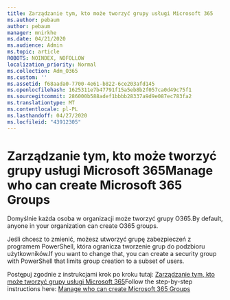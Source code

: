 ```yaml
---
title: Zarządzanie tym, kto może tworzyć grupy usługi Microsoft 365
ms.author: pebaum
author: pebaum
manager: mnirkhe
ms.date: 04/21/2020
ms.audience: Admin
ms.topic: article
ROBOTS: NOINDEX, NOFOLLOW
localization_priority: Normal
ms.collection: Adm_O365
ms.custom: ''
ms.assetid: f68aada0-7700-4e61-b822-6ce203afd145
ms.openlocfilehash: 1625311e7b47791f15a5eb8b2f057ca0d49c75f1
ms.sourcegitcommit: 286000b588adef1bbbb28337a9d9e087ec783fa2
ms.translationtype: MT
ms.contentlocale: pl-PL
ms.lasthandoff: 04/27/2020
ms.locfileid: "43912305"
---
```

# <a name="manage-who-can-create-microsoft-365-groups"></a><span data-ttu-id="2abdc-102">Zarządzanie tym, kto może tworzyć grupy usługi Microsoft 365</span><span class="sxs-lookup"><span data-stu-id="2abdc-102">Manage who can create Microsoft 365 Groups</span></span>

<span data-ttu-id="2abdc-103">Domyślnie każda osoba w organizacji może tworzyć grupy O365.</span><span class="sxs-lookup"><span data-stu-id="2abdc-103">By default, anyone in your organization can create O365 groups.</span></span>
  
<span data-ttu-id="2abdc-104">Jeśli chcesz to zmienić, możesz utworzyć grupę zabezpieczeń z programem PowerShell, która ogranicza tworzenie grup do podzbioru użytkowników.</span><span class="sxs-lookup"><span data-stu-id="2abdc-104">If you want to change that, you can create a security group with PowerShell that limits group creation to a subset of users.</span></span>
  
<span data-ttu-id="2abdc-105">Postępuj zgodnie z instrukcjami krok po kroku tutaj: [Zarządzanie tym, kto może tworzyć grupy usługi Microsoft 365](https://docs.microsoft.com/office365/admin/create-groups/manage-creation-of-groups)</span><span class="sxs-lookup"><span data-stu-id="2abdc-105">Follow the step-by-step instructions here: [Manage who can create Microsoft 365 Groups](https://docs.microsoft.com/office365/admin/create-groups/manage-creation-of-groups)</span></span>
  

